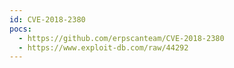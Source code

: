 ```yaml
---
id: CVE-2018-2380
pocs:
  - https://github.com/erpscanteam/CVE-2018-2380
  - https://www.exploit-db.com/raw/44292
---
```

